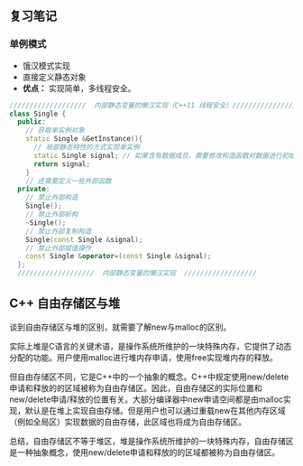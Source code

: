 ## 复习笔记

### 单例模式

- 饿汉模式实现
- 直接定义静态对象
- **优点：** 实现简单，多线程安全。 

```c++
///////////////////  内部静态变量的懒汉实现（C++11 线程安全）////////////////// 
class Single { 
  public: 
    // 获取单实例对象 
    static Single &GetInstance(){ 
      // 局部静态特性的方式实现单实例 
      static Single signal; // 如果含有数据成员，需要修改构造函数对数据进行初始化 
      return signal; 
    } 
    // 还需要定义一些外部函数 
  private: 
    // 禁止外部构造 
    Single(); 
    // 禁止外部析构 
    ~Single(); 
    // 禁止外部复制构造 
    Single(const Single &signal); 
    // 禁止外部赋值操作 
    const Single &operator=(const Single &signal); 
  }; 
  ///////////////////  内部静态变量的懒汉实现  ////////////////// 
```

## C++ 自由存储区与堆
谈到自由存储区与堆的区别，就需要了解new与malloc的区别。

实际上堆是C语言的关键术语，是操作系统所维护的一块特殊内存，它提供了动态分配的功能。用户使用malloc进行堆内存申请，使用free实现堆内存的释放。

但自由存储区不同，它是C++中的一个抽象的概念。C++中规定使用new/delete申请和释放的的区域被称为自由存储区。因此，自由存储区的实际位置和new/delete申请/释放的位置有关。大部分编译器中new申请空间都是由malloc实现，默认是在堆上实现自由存储。但是用户也可以通过重载new在其他内存区域（例如全局区）实现数据的自由存储，此区域也将成为自由存储区。

总结，自由存储区不等于堆区，堆是操作系统所维护的一块特殊内存，自由存储区是一种抽象概念，使用new/delete申请和释放的的区域都被称为自由存储区。
